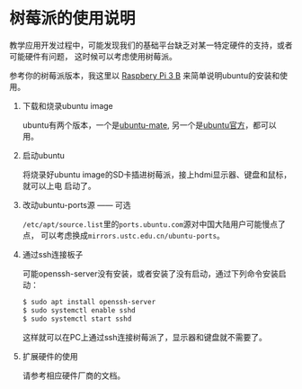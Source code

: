# 树莓派的使用说明

教学应用开发过程中，可能发现我们的基础平台缺乏对某一特定硬件的支持，或者可能硬件有问题，
这时候可以考虑使用树莓派。

参考你的树莓派版本，我这里以
[Raspbery Pi 3 B](https://www.raspberrypi.org/products/raspberry-pi-3-model-b/)
来简单说明ubuntu的安装和使用。

1. 下载和烧录ubuntu image

   ubuntu有两个版本，一个是[ubuntu-mate](https://ubuntu-mate.org/raspberry-pi/), 
   另一个是[ubuntu官方](https://ubuntu.com/download/iot/raspberry-pi-2-3)，都可以
   用。

2. 启动ubuntu
   
   将烧录好ubuntu image的SD卡插进树莓派，接上hdmi显示器、键盘和鼠标，就可以上电
   启动了。

3. 改动ubuntu-ports源 —— 可选

   `/etc/apt/source.list`里的`ports.ubuntu.com`源对中国大陆用户可能慢点了点，
   可以考虑换成`mirrors.ustc.edu.cn/ubuntu-ports`。

4. 通过ssh连接板子

   可能openssh-server没有安装，或者安装了没有启动，通过下列命令安装启动：

   ```bash
   $ sudo apt install openssh-server
   $ sudo systemctl enable sshd
   $ sudo systemctl start sshd
   ```

   这样就可以在PC上通过ssh连接树莓派了，显示器和键盘就不需要了。

5. 扩展硬件的使用

   请参考相应硬件厂商的文档。

